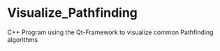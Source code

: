 # Visualize_Pathfinding
C++ Program using the Qt-Framework to visualize common Pathfinding algorithms
